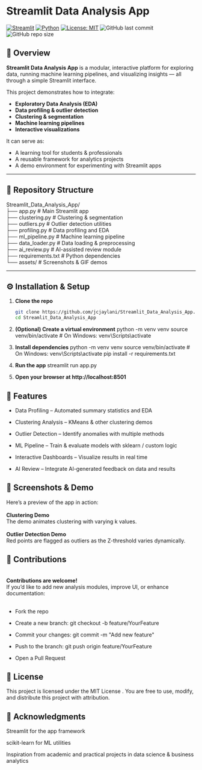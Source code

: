 # Streamlit Data Analysis App

[![Streamlit](https://img.shields.io/badge/Streamlit-Community-brightgreen.svg)](https://streamlit.io)
[![Python](https://img.shields.io/badge/Python-3.8%2B-blue.svg)](https://www.python.org/)
[![License: MIT](https://img.shields.io/badge/License-MIT-yellow.svg)](LICENSE)
![GitHub last commit](https://img.shields.io/github/last-commit/jcjaylani/Streamlit_Data_Analysis_App)
![GitHub repo size](https://img.shields.io/github/repo-size/jcjaylani/Streamlit_Data_Analysis_App)

## 📖 Overview
**Streamlit Data Analysis App** is a modular, interactive platform for exploring data, running machine learning pipelines, and visualizing insights — all through a simple Streamlit interface.  

This project demonstrates how to integrate:
- **Exploratory Data Analysis (EDA)**
- **Data profiling & outlier detection**
- **Clustering & segmentation**
- **Machine learning pipelines**
- **Interactive visualizations**

It can serve as:
- A learning tool for students & professionals  
- A reusable framework for analytics projects  
- A demo environment for experimenting with Streamlit apps  

---

## 📂 Repository Structure
Streamlit_Data_Analysis_App/<br>
├── app.py # Main Streamlit app<br>
├── clustering.py # Clustering & segmentation<br>
├── outliers.py # Outlier detection utilities<br>
├── profiling.py # Data profiling and EDA<br>
├── ml_pipeline.py # Machine learning pipeline<br>
├── data_loader.py # Data loading & preprocessing<br>
├── ai_review.py # AI-assisted review module<br>
├── requirements.txt # Python dependencies<br>
└── assets/ # Screenshots & GIF demos<br>

---

## ⚙️ Installation & Setup

1. **Clone the repo**
   ```bash
   git clone https://github.com/jcjaylani/Streamlit_Data_Analysis_App.git
   cd Streamlit_Data_Analysis_App

2. **(Optional) Create a virtual environment**
   python -m venv venv
source venv/bin/activate   # On Windows: venv\Scripts\activate

3. **Install dependencies**
python -m venv venv
source venv/bin/activate   # On Windows: venv\Scripts\activate
pip install -r requirements.txt

4. **Run the app**
streamlit run app.py<br>
5. **Open your browser at http://localhost:8501**

## 🎨 Features

- Data Profiling – Automated summary statistics and EDA

- Clustering Analysis – KMeans & other clustering demos

- Outlier Detection – Identify anomalies with multiple methods

- ML Pipeline – Train & evaluate models with sklearn / custom logic

- Interactive Dashboards – Visualize results in real time

- AI Review – Integrate AI-generated feedback on data and results

## 📸 Screenshots & Demo

Here’s a preview of the app in action: <br>
<br>
<b>Clustering Demo</b><br> 
The demo animates clustering with varying k values.<br>
<br>
<b>Outlier Detection Demo</b><br>
Red points are flagged as outliers as the Z-threshold varies dynamically.<br>

## 🤝 Contributions
<br>
<b>Contributions are welcome!</b><br>
If you’d like to add new analysis modules, improve UI, or enhance documentation:<br>
<br>

- Fork the repo <br>

- Create a new branch: git checkout -b feature/YourFeature <br>

- Commit your changes: git commit -m "Add new feature" <br>

- Push to the branch: git push origin feature/YourFeature <br>

- Open a Pull Request<br>

## 📜 License

This project is licensed under the MIT License
.
You are free to use, modify, and distribute this project with attribution.

## 🙌 Acknowledgments

Streamlit
 for the  app framework

scikit-learn
 for ML utilities

Inspiration from academic and practical projects in data science & business analytics




